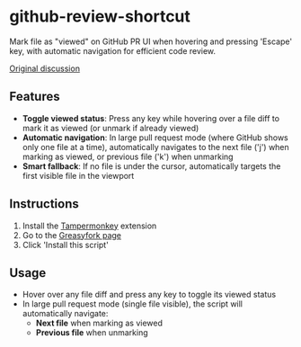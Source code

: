 # github-review-shortcut

Mark file as "viewed" on GitHub PR UI when hovering and pressing 'Escape' key, with automatic navigation for efficient code review.

[Original discussion](https://github.com/orgs/community/discussions/10197)

## Features

- **Toggle viewed status**: Press any key while hovering over a file diff to mark it as viewed (or unmark if already viewed)
- **Automatic navigation**: In large pull request mode (where GitHub shows only one file at a time), automatically navigates to the next file ('j') when marking as viewed, or previous file ('k') when unmarking
- **Smart fallback**: If no file is under the cursor, automatically targets the first visible file in the viewport

## Instructions

1. Install the [Tampermonkey](https://www.tampermonkey.net/) extension
2. Go to the [Greasyfork page](https://greasyfork.org/en/scripts/554359-github-pr-review-keyboard-shortcut)
3. Click 'Install this script'

## Usage

- Hover over any file diff and press any key to toggle its viewed status
- In large pull request mode (single file visible), the script will automatically navigate:
  - **Next file** when marking as viewed
  - **Previous file** when unmarking
